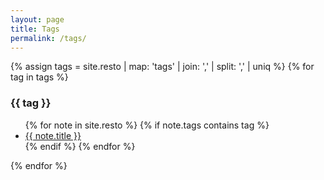 ```yaml
---
layout: page
title: Tags
permalink: /tags/
---
```

{% assign tags =  site.resto | map: 'tags' | join: ','  | split: ',' | uniq %}
{% for tag in tags %}
  <h3><a name="{{tag}}">{{ tag }}</a></h3>
  <ul>
  {% for note in site.resto %}
    {% if note.tags contains tag %}
    <li><a href="{{ site.baseurl }}{{ note.url }}">{{ note.title }}</a></li>
    {% endif %}
  {% endfor %}
  </ul>
{% endfor %}